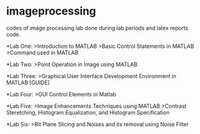 # imageprocessing
codes of image processing lab done during lab periods and latex reports code.

*Lab One:
        >Introduction to MATLAB
        >Basic Control Statements in MATLAB
        >Command used in MATLAB
        
*Lab Two:
        >Point Operation in Image using MATLAB
        
*Lab Three:
        >Graphical User Interface Development Environment in MATLAB [GUIDE]
        
*Lab Four:
        >GUI Control Elements in Matlab
        
*Lab Five:
        >Image Enhancements Techniques using MATLAB
        >Contrast Steretching, Histogram Equalization, and Histogram Specification
        
*Lab Six:
        >Bit Plane Slicing and Noises and its removal using Noise Filter
        

        

